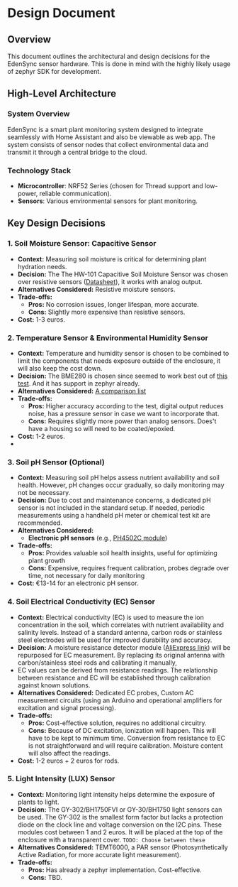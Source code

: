 # Design Document

## Overview

This document outlines the architectural and design decisions for the EdenSync sensor hardware. This is done in mind with the highly likely usage of zephyr SDK for development.

## High-Level Architecture

### System Overview

EdenSync is a smart plant monitoring system designed to integrate seamlessly with Home Assistant and also be viewable as web app. The system consists of sensor nodes that collect environmental data and transmit it through a central bridge to the cloud.

### Technology Stack

- **Microcontroller**: NRF52 Series (chosen for Thread support and low-power, reliable communication).
- **Sensors**: Various environmental sensors for plant monitoring.

## Key Design Decisions

### 1. **Soil Moisture Sensor: Capacitive Sensor**

- **Context:** Measuring soil moisture is critical for determining plant hydration needs.
- **Decision:** The The HW-101 Capacitive Soil Moisture Sensor was chosen over resistive sensors ([Datasheet](https://www.datocms-assets.com/28969/1662716326-hw-101-hw-moisture-sensor-v1-0.pdf)), it works with analog output.
- **Alternatives Considered:** Resistive moisture sensors.
- **Trade-offs:**
  - **Pros:** No corrosion issues, longer lifespan, more accurate.
  - **Cons:** Slightly more expensive than resistive sensors.
- **Cost:** 1-3 euros.

### 2. **Temperature Sensor & Environmental Humidity Sensor**

- **Context:** Temperature and humidity sensor is chosen to be combined to limit the components that needs exposure outside of the enclosure, it will also keep the cost down.
- **Decision:** The BME280 is chosen since seemed to work best out of [this test](https://www.kandrsmith.org/RJS/Misc/Hygrometers/calib_many.html). And it has support in zephyr already.
- **Alternatives Considered:** [A comparison list](https://99tech.com.au/sensor-information/dht-vs-sht-vs-ds18b20-vs-lm35/)
- **Trade-offs:**
  - **Pros:** Higher accuracy according to the test, digital output reduces noise, has a pressure sensor in case we want to incorporate that.
  - **Cons:** Requires slightly more power than analog sensors. Does't have a housing so will need to be coated/epoxied.
- **Cost:** 1-2 euros.
-

### 3. **Soil pH Sensor (Optional)**

- **Context:** Measuring soil pH helps assess nutrient availability and soil health. However, pH changes occur gradually, so daily monitoring may not be necessary.
- **Decision:** Due to cost and maintenance concerns, a dedicated pH sensor is not included in the standard setup. If needed, periodic measurements using a handheld pH meter or chemical test kit are recommended.
- **Alternatives Considered:**
  - **Electronic pH sensors** (e.g., [PH4502C module](https://nl.aliexpress.com/item/1005005732537764.html))
- **Trade-offs:**
  - **Pros:** Provides valuable soil health insights, useful for optimizing plant growth
  - **Cons:** Expensive, requires frequent calibration, probes degrade over time, not necessary for daily monitoring
- **Cost:** €13-14 for an electronic pH sensor.

### 4. **Soil Electrical Conductivity (EC) Sensor**

- **Context:** Electrical conductivity (EC) is used to measure the ion concentration in the soil, which correlates with nutrient availability and salinity levels. Instead of a standard antenna, carbon rods or stainless steel electrodes will be used for improved durability and accuracy.
- **Decision:** A moisture resistance detector module ([AliExpress link](https://nl.aliexpress.com/item/1005008638383068.html)) will be repurposed for EC measurement. By replacing its original antenna with carbon/stainless steel rods and calibrating it manually,
- EC values can be derived from resistance readings. The relationship between resistance and EC will be established through calibration against known solutions.
- **Alternatives Considered:** Dedicated EC probes, Custom AC measurement circuits (using an Arduino and operational amplifiers for excitation and signal processing).
- **Trade-offs:**
  - **Pros:** Cost-effective solution, requires no additional circuitry.
  - **Cons:** Because of DC excitation, ionization will happen. This will have to be kept to minimum time. Conversion from resistance to EC is not straightforward and will require calibration. Moisture content will also affect the readings.
- **Cost:** 1-2 euros + 2 euros for rods.

### 5. **Light Intensity (LUX) Sensor**

- **Context:** Monitoring light intensity helps determine the exposure of plants to light.
- **Decision:** The GY-302/BH1750FVI or GY-30/BH1750 light sensors can be used. The GY-302 is the smallest form factor but lacks a protection diode on the clock line and voltage conversion on the I2C pins. These modules cost between 1 and 2 euros. It will be placed at the top of the enclosure with a transparent cover. `TODO: Choose between these`
- **Alternatives Considered:** TEMT6000, a PAR sensor (Photosynthetically Active Radiation, for more accurate light measurement).
- **Trade-offs:**
  - **Pros:** Has already a zephyr implementation. Cost-effective.
  - **Cons:** TBD.
